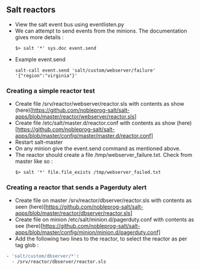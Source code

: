 ## Salt reactors
- View the salt event bus using eventlisten.py
- We can attempt to send events from the minions. The documentation gives more details :      
  ```
  $> salt '*' sys.doc event.send
  ```
- Example event.send        
  ```
  salt-call event.send 'salt/custom/webserver/failure' '{"region":"virginia"}'
  ```

### Creating a simple reactor test
- Create file /srv/reactor/webserver/reactor.sls with contents as show (here)[https://github.com/nobleprog-salt/salt-apps/blob/master/reactor/webserver/reactor.sls]        
- Create file /etc/salt/master.d/reactor.conf with contents as show (here)[https://github.com/nobleprog-salt/salt-apps/blob/master/config/master/master.d/reactor.conf]    
- Restart salt-master
- On any minion give the event.send command as mentioned above.
- The reactor should create a file /tmp/webserver_failure.txt. Check from master like so :     
  ```
  $> salt '*' file.file_exists /tmp/webserver_failed.txt
  ```

### Creating a reactor that sends a Pagerduty alert
- Create file on master /srv/reactor/dbserver/reactor.sls with contents as seen (here)[https://github.com/nobleprog-salt/salt-apps/blob/master/reactor/dbserver/reactor.sls]    
- Create file on minion /etc/salt/minion.d/pagerduty.conf with contents as see (here)[https://github.com/nobleprog-salt/salt-apps/blob/master/config/minion/minion.d/pagerduty.conf]  
- Add the following two lines to the reactor, to select the reactor as per tag glob :
```sh
- 'salt/custom/dbserver/*':
  - /srv/reactor/dbserver/reactor.sls  
```  
